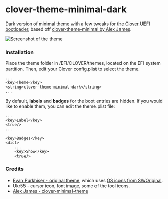 # clover-theme-minimal-dark
Dark version of minimal theme with a few tweaks for [the Clover UEFI bootloader](http://sourceforge.net/projects/cloverefiboot), based off [clover-theme-minimal by Alex James](https://github.com/al3xtjames/clover-theme-minimal).

![Screenshot of the theme](https://i.imgur.com/teYdUIW.png)

### Installation
Place the theme folder in /EFI/CLOVER/themes, located on the EFI system partition.
Then, edit your Clover config.plist to select the theme.
``` 
...
<key>Theme</key>
<string>clover-theme-minimal-dark</string>
...
```

By default, **labels** and **badges** for the boot entries are hidden. If you would like to enable them, you can edit the theme.plist file:

```
...
<key>Label</key>
<true/>
...
```
```
<key>Badges</key>
<dict>
    ...
    <key>Show</key>
    <true/>
```
### Credits

- [Evan Purkhiser - original theme](https://github.com/EvanPurkhiser/rEFInd-minimal), which uses [OS icons from SWOriginal](https://www.deviantart.com/sworiginal/art/Lightness-for-burg-181461810). 
- Ukr55 - cursor icon, font image, some of the tool icons.
- [Alex James - clover-minimal-theme](https://github.com/al3xtjames/clover-theme-minimal)
